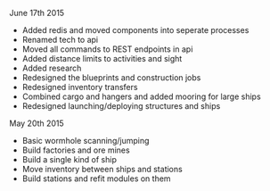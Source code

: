 June 17th 2015

* Added redis and moved components into seperate processes
* Renamed tech to api
* Moved all commands to REST endpoints in api
* Added distance limits to activities and sight
* Added research
* Redesigned the blueprints and construction jobs
* Redesigned inventory transfers
* Combined cargo and hangers and added mooring for large ships
* Redesigned launching/deploying structures and ships

May 20th 2015

* Basic wormhole scanning/jumping
* Build factories and ore mines
* Build a single kind of ship
* Move inventory between ships and stations
* Build stations and refit modules on them
